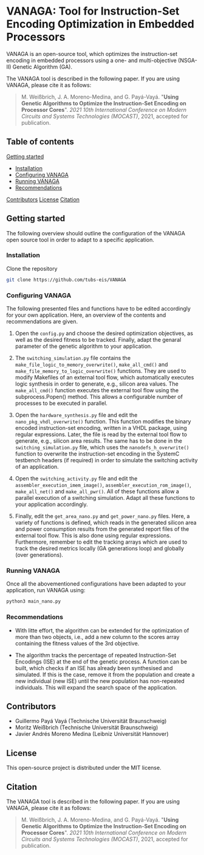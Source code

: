 # VANAGA: Tool for Instruction-Set Encoding Optimization in Embedded Processors

VANAGA is an open-source tool, which optimizes the instruction-set encoding in embedded processors using a one- and multi-objective (NSGA-II) Genetic Algorithm (GA).

The VANAGA tool is described in the following paper. If you are using VANAGA, please cite it as follows:
>M. Weißbrich, J. A. Moreno-Medina, and G. Payá-Vayá.
>"**Using Genetic Algorithms to Optimize the Instruction-Set Encoding on Processor Cores**".
>*2021 10th International Conference on Modern Circuits and Systems Technologies (MOCAST)*, 2021, accepted for publication.


## Table of contents

[Getting started](#Getting-started)

- [Installation](#Installation)
- [Configuring VANAGA](#Configuring-VANAGA)
- [Running VANAGA](#Running-VANAGA)
- [Recommendations](#Recommendations)

[Contributors](#Contributors)
[License](#License)
[Citation](#Citation)

## Getting started

The following overview should outline the configuration of the VANAGA open source tool in order to adapt to a specific application.

### Installation

Clone the repository

```bash
git clone https://github.com/tubs-eis/VANAGA
```

### Configuring VANAGA

The following presented files and functions have to be edited accordingly for your own application. Here, an overview of the contents and recommendations are given.

1. Open the `config.py` and choose the desired optimization objectives, as well as the desired fitness to be tracked. Finally, adapt the genaral parameter of the genetic algorithm to your application.

2. The `switching_simulation.py` file contains the `make_file_logic_to_memory_overwrite()`, `make_all_cmd()` and `make_file_memory_to_logic_overwrite()` functions. They are used to modify Makefiles of an external tool flow, which automatically executes logic synthesis in order to generate, e.g., silicon area values. The `make_all_cmd()` function executes the external tool flow using the subprocess.Popen() method. This allows a configurable number of processes to be executed in parallel.

3. Open the `hardware_synthesis.py` file and edit the `nano_pkg_vhdl_overwrite()` function. This function modifies the binary encoded instruction-set encoding, written in a VHDL package, using regular expressions. Later, the file is read by the external tool flow to generate, e.g., silicon area results. The same has to be done in the `switching_simulation.py` file, which uses the `nanodefs_h_overwrite()` function to overwrite the instruction-set encoding in the SystemC testbench headers (if required) in order to simulate the switching activity of an application.

4. Open the `switching_activity.py` file and edit the `assembler_execution_imem_image()`, `assembler_execution_rom_image()`, `make_all_net()` and `make_all_pwr()`. All of these functions allow a parallel execution of a switching simulation. Adapt all these functions to your application accordingly.

5. Finally, edit the `get_area_nano.py` and `get_power_nano.py` files. Here, a variety of functions is defined, which reads in the generated silicon area and power consumption results from the generated report files of the external tool flow. This is also done using regular expressions. Furthermore, remember to edit the tracking arrays which are used to track the desired metrics locally (GA generations loop) and globally (over generations).

### Running VANAGA

Once all the abovementioned configurations have been adapted to your application, run VANAGA using:

```bash
python3 main_nano.py
```

### Recommendations

- With litte effort, the algorithm can be extended for the optimization of more than two objects, i.e., add a new column to the scores array containing the fitness values of the 3rd objective.

- The algorithm tracks the percentage of repeated Instruction-Set Encodings (ISE) at the end of the genetic process. A function can be built, which checks if an ISE has already been synthesised and simulated. If this is the case, remove it from the population and create a new individual (new ISE) until the new population has non-repeated individuals. This will expand the search space of the application.

## Contributors

- Guillermo Payá Vayá (Technische Universität Braunschweig)
- Moritz Weißbrich (Technische Universität Braunschweig)
- Javier Andrés Moreno Medina (Leibniz Universität Hannover)

## License

This open-source project is distributed under the MIT license.

## Citation

The VANAGA tool is described in the following paper. If you are using VANAGA, please cite it as follows:
>M. Weißbrich, J. A. Moreno-Medina, and G. Payá-Vayá.
>"**Using Genetic Algorithms to Optimize the Instruction-Set Encoding on Processor Cores**".
>*2021 10th International Conference on Modern Circuits and Systems Technologies (MOCAST)*, 2021, accepted for publication.
